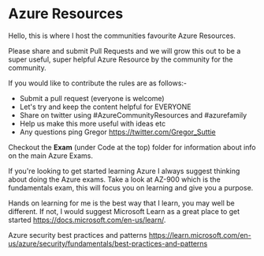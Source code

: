 
# Azure Resources

Hello, this is where I host the communities favourite Azure Resources.

Please share and submit Pull Requests and we will grow this out to be a super useful, super helpful Azure Resource by
the community for the community.

If you would like to contribute the rules are as follows:-

* Submit a pull request (everyone is welcome)
* Let's try and keep the content helpful for EVERYONE
* Share on twitter using #AzureCommunityResources and #azurefamily
* Help us make this more useful with ideas etc
* Any questions ping Gregor https://twitter.com/Gregor_Suttie

Checkout the **Exam** (under Code at the top) folder for information about info on the main Azure Exams.

If you're looking to get started learning Azure I always suggest thinking about doing the Azure exams. Take a look at AZ-900 which is the fundamentals exam, this will focus you on learning and give you a purpose.

Hands on learning for me is the best way that I learn, you may well be different. If not, I would suggest Microsoft Learn as a great place to get started https://docs.microsoft.com/en-us/learn/.

Azure security best practices and patterns
https://learn.microsoft.com/en-us/azure/security/fundamentals/best-practices-and-patterns
